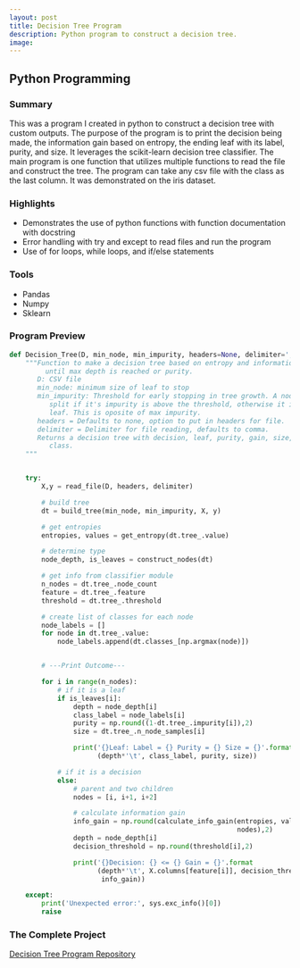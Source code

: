 ```yaml
---
layout: post
title: Decision Tree Program
description: Python program to construct a decision tree.
image:
---
```



## Python Programming

### Summary
This was a program I created in python to construct a decision tree with custom outputs. The purpose of the program is to print the decision being made, the information gain based on entropy, the ending leaf with its label, purity, and size. It leverages the scikit-learn decision tree classifier. The main program is one function that utilizes multiple functions to read the file and construct the tree. The program can take any csv file with the class as the last column. It was demonstrated on the iris dataset.

### Highlights
* Demonstrates the use of python functions with function documentation with docstring
* Error handling with try and except to read files and run the program
* Use of for loops, while loops, and if/else statements

### Tools
* Pandas
* Numpy
* Sklearn

### Program Preview
```Python
def Decision_Tree(D, min_node, min_impurity, headers=None, delimiter=','):
    """Function to make a decision tree based on entropy and information gain,
         until max depth is reached or purity.
       D: CSV file
       min_node: minimum size of leaf to stop
       min_impurity: Threshold for early stopping in tree growth. A node will
          split if it's impurity is above the threshold, otherwise it is a
          leaf. This is oposite of max impurity.
       headers = Defaults to none, option to put in headers for file.
       delimiter = Delimiter for file reading, defaults to comma.
       Returns a decision tree with decision, leaf, purity, gain, size, and
          class.
    """


    try:
        X,y = read_file(D, headers, delimiter)

        # build tree
        dt = build_tree(min_node, min_impurity, X, y)

        # get entropies
        entropies, values = get_entropy(dt.tree_.value)

        # determine type
        node_depth, is_leaves = construct_nodes(dt)

        # get info from classifier module
        n_nodes = dt.tree_.node_count
        feature = dt.tree_.feature
        threshold = dt.tree_.threshold

        # create list of classes for each node
        node_labels = []
        for node in dt.tree_.value:
            node_labels.append(dt.classes_[np.argmax(node)])


        # ---Print Outcome---

        for i in range(n_nodes):
            # if it is a leaf
            if is_leaves[i]:            
                depth = node_depth[i]
                class_label = node_labels[i]
                purity = np.round((1-dt.tree_.impurity[i]),2)
                size = dt.tree_.n_node_samples[i]

                print('{}Leaf: Label = {} Purity = {} Size = {}'.format
                      (depth*'\t', class_label, purity, size))

            # if it is a decision
            else:
                # parent and two children
                nodes = [i, i+1, i+2]

                # calculate information gain
                info_gain = np.round(calculate_info_gain(entropies, values,
                                                         nodes),2)
                depth = node_depth[i]
                decision_threshold = np.round(threshold[i],2)

                print('{}Decision: {} <= {} Gain = {}'.format
                      (depth*'\t', X.columns[feature[i]], decision_threshold,
                       info_gain))

    except:
        print('Unexpected error:', sys.exc_info()[0])
        raise
```


### The Complete Project
[Decision Tree Program Repository](https://github.com/Torreylee1028/Decision-Tree-Program)
